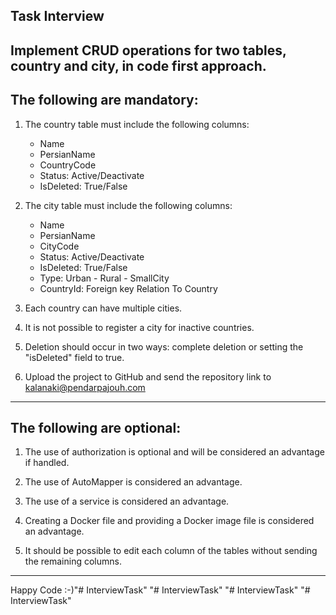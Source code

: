 Task Interview
------------------------------------------------------------------------------------------------------
Implement CRUD operations for two tables, country and city, in code first approach.
------------------------------------------------------------------------------------------------------


The following are mandatory:
------------------------------------------------------------------------------------------------------
1. The country table must include the following columns:
   - Name
   - PersianName
   - CountryCode
   - Status: Active/Deactivate
   - IsDeleted: True/False

2. The city table must include the following columns:
   - Name
   - PersianName
   - CityCode
   - Status: Active/Deactivate
   - IsDeleted: True/False
   - Type: Urban - Rural - SmallCity
   - CountryId: Foreign key Relation To Country 

3. Each country can have multiple cities.

4. It is not possible to register a city for inactive countries.

5. Deletion should occur in two ways: complete deletion or setting the "isDeleted" field to true.

6. Upload the project to GitHub and send the repository link to kalanaki@pendarpajouh.com
------------------------------------------------------------------------------------------------------



The following are optional:
------------------------------------------------------------------------------------------------------
1. The use of authorization is optional and will be considered an advantage if handled.

2. The use of AutoMapper is considered an advantage.

3. The use of a service is considered an advantage.

4. Creating a Docker file and providing a Docker image file is considered an advantage.

5. It should be possible to edit each column of the tables without sending the remaining columns.
------------------------------------------------------------------------------------------------------



Happy Code :-)"# InterviewTask" 
"# InterviewTask" 
"# InterviewTask" 
"# InterviewTask" 
